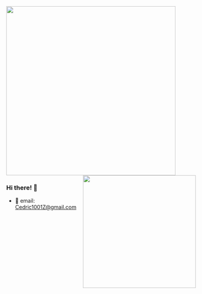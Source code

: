 
<a href="https://github.com/anuraghazra/github-readme-stats">
  <img height=450 align="center" src="https://github-readme-stats.vercel.app/api?username=CedricZ1001&rank_icon=github&theme=tokyonight" />
</a>

<img align="right" height=300 src="https://github-readme-stats.vercel.app/api/top-langs/?username=CedricZ1001&layout=pie&theme=tokyonight"/>

### Hi there! 👋
 - :orange_book: email: Cedric1001Z@gmail.com
